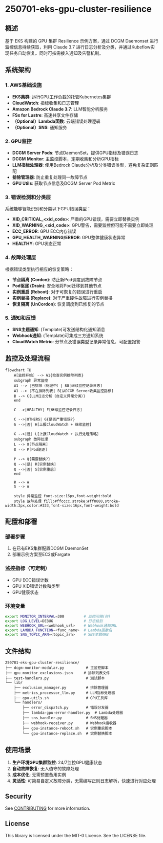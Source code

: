 # 250701-eks-gpu-cluster-resilience


## 概述

基于 EKS 构建的 GPU 集群 Resilience 示例方案，通过 DCGM Daemonset 进行监控信息持续获取，利用 Claude 3.7 进行日志分析及分类，并通过Kubeflow实现任务自动恢复。同时可按需接入通知及告警机制。

## 系统架构

### 1. AWS基础设施
- **EKS集群**: 运行GPU工作负载的托管Kubernetes集群
- **CloudWatch**: 指标收集和日志管理
- **Amazon Bedrock Claude 3.7**: LLM智能分析服务
- **FSx for Lustre**: 高速共享文件存储
- **（Optional）Lambda函数**: 云端错误处理逻辑
- **（Optional）SNS**: 通知服务


### 2. GPU监控
- **DCGM Server Pods**: 节点DaemonSet，提供GPU指标及错误日志
- **DCGM Monitor**: 主监控脚本，定期收集和分析GPU指标
- **LLM指标处理器**: 使用Bedrock Claude分析及分类错误类型，避免复杂正则匹配
- **排除管理器**: 防止重复处理同一故障节点
- **GPU Utils**: 获取节点信息及DCGM Server Pod Metric

### 3. 错误检测和分类层
系统能够智能识别和分类以下GPU错误类型：
- **XID_CRITICAL_<xid_code>**: 严重的GPU错误，需要立即替换实例
- **XID_WARNING_<xid_code>**: GPU警告，需要监控但可能不需要立即处理
- **ECC_ERROR**: GPU ECC内存错误
- **GPU_HEALTH_WARNING/ERROR**: GPU整体健康状态异常
- **HEALTHY**: GPU状态正常

### 4. 故障处理层
根据错误类型执行相应的恢复策略：
- **节点隔离 (Cordon)**: 防止新Pod调度到故障节点
- **Pod驱逐 (Drain)**: 安全地将Pod迁移到其他节点
- **实例重启 (Reboot)**: 对于可恢复的错误进行重启
- **实例替换 (Replace)**: 对于严重硬件故障进行实例替换
- **恢复隔离 (UnCordon)**: 恢复调度到已修复的节点

### 5. 通知和反馈
- **SNS主题通知**: (Template)可发送结构化通知消息
- **Webhook通知**: (Template)可集成三方通知系统
- **CloudWatch Metric**: 分节点及错误类型记录异常信息，可配置报警


## 监控及处理流程

```mermaid
flowchart TD
    A[监控开始] --> A1{检查实例排除列表}
    subgraph 异常监控
    A1 --> |已排除（处理中）| B0[继续监控记录日志]
    A1 --> |不在排除列表| B[从DCGM Server收集监控指标]
    B --> C{LLM日志分析（自定义异常分类）}
    end
    
    C -->|HEALTHY| F[继续监控记录日志]
    
    C -->|OTHERS| G{是否严重错误?}
    G -->|否| H[上报CloudWatch + 继续监控]
        
    G -->|是| L[上报CloudWatch + 执行处理策略]
    subgraph 故障处理
    L --> O[节点隔离]
    O --> P[Pod驱逐]
    
    P --> Q{需要替换?}
    Q -->|是| R[实例替换]
    Q -->|否| S[实例重启]
    end

    R --> A
    S --> A

    style 异常监控 font-size:16px,font-weight:bold
    style 故障处理 fill:#ffcccc,stroke:#ff0000,stroke-width:2px,color:#333,font-size:16px,font-weight:bold
```


## 配置和部署

### 部署步骤
1. 在已有EKS集群配置DCGM DaemonSet
2. 部署示例方案至EC2或Fargate

### 监控指标（可定制）
- GPU ECC错误计数
- GPU XID错误计数和类型
- GPU健康状态

### 环境变量
```bash
export MONITOR_INTERVAL=300         # 监控间隔(秒)
export LOG_LEVEL=DEBUG              # 日志级别
export WEBHOOK_URL=<webhook_url>    # Webhook通知URL
export LAMBDA_FUNCTION=<func_name>  # Lambda函数名
export SNS_TOPIC_ARN=<topic_arn>    # SNS主题ARN
```

## 文件结构

```
250701-eks-gpu-cluster-resilience/
├── dcgm-monitor-modular.py          # 主监控脚本
├── gpu_monitor_exclusions.json     # 排除列表文件
├── test-handlers.py                 # 测试脚本
└── lib/
    ├── exclusion_manager.py         # 排除管理器
    ├── metrics_processor_llm.py     # LLM指标处理器
    ├── gpu-utils.sh                 # GPU工具库
    └── handlers/
        ├── error_dispatch.py        # 错误分发器
        ├── lambda-gpu-error-handler.py  # Lambda处理器
        ├── sns_handler.py           # SNS处理器
        ├── webhook-receiver.py      # Webhook接收器
        ├── gpu-instance-reboot.sh   # 实例重启脚本
        └── gpu-instance-replace.sh  # 实例替换脚本
```

## 使用场景

1. **生产环境GPU集群监控**: 24/7监控GPU健康状态
2. **自动故障恢复**: 无人值守的故障处理
3. **成本优化**: 无需预置备用实例
4. **灵活性**: 可简易自定义故障分类，无需编写正则日志解析，快速进行对应处理


## Security

See [CONTRIBUTING](CONTRIBUTING.md#security-issue-notifications) for more information.

## License

This library is licensed under the MIT-0 License. See the LICENSE file.